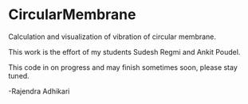 # CircularMembrane
Calculation and visualization of vibration of circular membrane.

This work is the effort of my students Sudesh Regmi and Ankit Poudel.

This code in on progress and may finish sometimes soon, please stay tuned.

-Rajendra Adhikari
